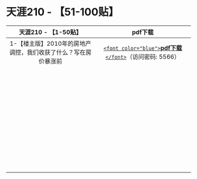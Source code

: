 # 天涯210 - 【51-100贴】

|                      天涯210 - 【1-50贴】                      |                                                             pdf下载                                                             |
| :------------------------------------------------------------: | :------------------------------------------------------------------------------------------------------------------------------: |
| 1-【楼主版】2010年的房地产调控，我们收获了什么？写在房价暴涨前 | [`<font color="blue">`**pdf下载** `</font>`](https://url97.ctfile.com/f/799297-563247371-037e1d?p=5566)（访问密码: 5566） |
|                                                                |                                                                                                                                  |
|                                                                |                                                                                                                                  |
|                                                                |                                                                                                                                  |
|                                                                |                                                                                                                                  |
|                                                                |                                                                                                                                  |
|                                                                |                                                                                                                                  |
|                                                                |                                                                                                                                  |
|                                                                |                                                                                                                                  |
|                                                                |                                                                                                                                  |
|                                                                |                                                                                                                                  |
|                                                                |                                                                                                                                  |
|                                                                |                                                                                                                                  |
|                                                                |                                                                                                                                  |
|                                                                |                                                                                                                                  |
|                                                                |                                                                                                                                  |
|                                                                |                                                                                                                                  |
|                                                                |                                                                                                                                  |
|                                                                |                                                                                                                                  |
|                                                                |                                                                                                                                  |
|                                                                |                                                                                                                                  |
|                                                                |                                                                                                                                  |
|                                                                |                                                                                                                                  |
|                                                                |                                                                                                                                  |
|                                                                |                                                                                                                                  |
|                                                                |                                                                                                                                  |
|                                                                |                                                                                                                                  |
|                                                                |                                                                                                                                  |
|                                                                |                                                                                                                                  |
|                                                                |                                                                                                                                  |
|                                                                |                                                                                                                                  |
|                                                                |                                                                                                                                  |
|                                                                |                                                                                                                                  |
|                                                                |                                                                                                                                  |
|                                                                |                                                                                                                                  |
|                                                                |                                                                                                                                  |
|                                                                |                                                                                                                                  |
|                                                                |                                                                                                                                  |
|                                                                |                                                                                                                                  |
|                                                                |                                                                                                                                  |
|                                                                |                                                                                                                                  |
|                                                                |                                                                                                                                  |
|                                                                |                                                                                                                                  |
|                                                                |                                                                                                                                  |
|                                                                |                                                                                                                                  |
|                                                                |                                                                                                                                  |
|                                                                |                                                                                                                                  |
|                                                                |                                                                                                                                  |
|                                                                |                                                                                                                                  |

